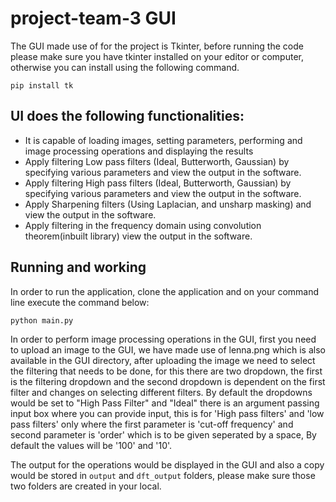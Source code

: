 # project-team-3 GUI

The GUI made use of for the project is Tkinter, before running the code please make sure you have tkinter installed on your editor or computer, 
otherwise you can install using the following command.
```
pip install tk
```
## UI does the following functionalities:
- It is capable of loading images, setting parameters, performing and image processing operations and displaying the results
- Apply filtering Low pass filters (Ideal, Butterworth, Gaussian) by specifying various parameters and view the output in the software.
- Apply filtering High pass filters (Ideal, Butterworth, Gaussian) by specifying various parameters and view the output in the software.
- Apply Sharpening filters (Using Laplacian, and unsharp masking) and view the output in the software.
- Apply filtering in the frequency domain using convolution theorem(inbuilt library) view the output in the software.

## Running and working 

In order to run the application, clone the application and on your command line execute the command below:
```
python main.py
```

In order to perform image processing operations in the GUI, first you need to upload an image to the GUI, we have made use of lenna.png 
which is also available in the GUI directory, after uploading the image we need to select the filtering that needs to be done, for this
there are two dropdown, the first is the filtering dropdown and the second dropdown is dependent on the first filter and changes on 
selecting different filters. By default the dropdowns would be set to "High Pass Filter" and "Ideal" there is an argument passing input
box where you can provide input, this is for 'High pass filters' and 'low pass filters' only where the first parameter is 'cut-off frequency' 
and second parameter is 'order' which is to be given seperated by a space, By default the values will be '100' and '10'.

The output for the operations would be displayed in the GUI and also a copy would be stored in `output` and `dft_output` folders, please make sure
those two folders are created in your local.
